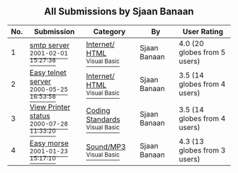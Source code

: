 ﻿<div align="center">

## All Submissions by Sjaan Banaan

</div>

No.  | Submission | Category | By   | User Rating
---- | ---------- | -------- | ---- | -----------
1 | [smtp server<br /><sup>2001-02-01 15:27:38</sup>](https://github.com/Planet-Source-Code/sjaan-banaan-smtp-server__1-14904) | [Internet/ HTML<br /><sup>Visual Basic</sup>](../ByCategory/internet-html__1-34.md) | Sjaan Banaan | 4.0 (20 globes from 5 users)
2 | [Easy telnet server<br /><sup>2000-05-25 16:53:58</sup>](https://github.com/Planet-Source-Code/sjaan-banaan-easy-telnet-server__1-8347) | [Internet/ HTML<br /><sup>Visual Basic</sup>](../ByCategory/internet-html__1-34.md) | Sjaan Banaan | 3.5 (14 globes from 4 users)
3 | [View Printer status<br /><sup>2000-07-28 11:33:20</sup>](https://github.com/Planet-Source-Code/sjaan-banaan-view-printer-status__1-10149) | [Coding Standards<br /><sup>Visual Basic</sup>](../ByCategory/coding-standards__1-43.md) | Sjaan Banaan | 3.5 (14 globes from 4 users)
4 | [Easy morse<br /><sup>2001-01-23 15:17:10</sup>](https://github.com/Planet-Source-Code/sjaan-banaan-easy-morse__1-14648) | [Sound/MP3<br /><sup>Visual Basic</sup>](../ByCategory/sound-mp3__1-45.md) | Sjaan Banaan | 4.3 (13 globes from 3 users)
